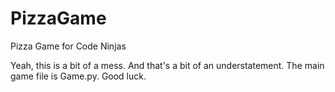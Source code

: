 # PizzaGame
Pizza Game for Code Ninjas


Yeah, this is a bit of a mess. And that's a bit of an understatement. The main game file is Game.py. Good luck.
